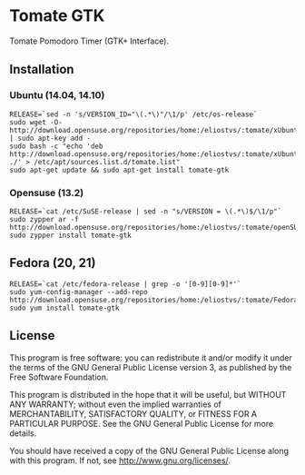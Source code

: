 Tomate GTK
==========

Tomate Pomodoro Timer (GTK+ Interface).

Installation
------------

### Ubuntu (14.04, 14.10)

```
RELEASE=`sed -n 's/VERSION_ID="\(.*\)"/\1/p' /etc/os-release`
sudo wget -O- http://download.opensuse.org/repositories/home:/eliostvs/:tomate/xUbuntu_$RELEASE/Release.key | sudo apt-key add -
sudo bash -c "echo 'deb http://download.opensuse.org/repositories/home:/eliostvs/:tomate/xUbuntu_$RELEASE/ ./' > /etc/apt/sources.list.d/tomate.list"
sudo apt-get update && sudo apt-get install tomate-gtk
```

### Opensuse (13.2)

```
RELEASE=`cat /etc/SuSE-release | sed -n "s/VERSION = \(.*\)$/\1/p"`
sudo zypper ar -f http://download.opensuse.org/repositories/home:/eliostvs/:tomate/openSUSE_$RELEASE/home:eliostvs.repo
sudo zypper install tomate-gtk
```

## Fedora (20, 21)

```
RELEASE=`cat /etc/fedora-release | grep -o '[0-9][0-9]*'`
sudo yum-config-manager --add-repo http://download.opensuse.org/repositories/home:/eliostvs/:tomate/Fedora_$RELEASE/home:eliostvs.repo
sudo yum install tomate-gtk
```

License
-------

This program is free software: you can redistribute it and/or modify it
under the terms of the GNU General Public License version 3, as published
by the Free Software Foundation.

This program is distributed in the hope that it will be useful, but
WITHOUT ANY WARRANTY; without even the implied warranties of
MERCHANTABILITY, SATISFACTORY QUALITY, or FITNESS FOR A PARTICULAR
PURPOSE.  See the GNU General Public License for more details.

You should have received a copy of the GNU General Public License along
with this program.  If not, see <http://www.gnu.org/licenses/>.
